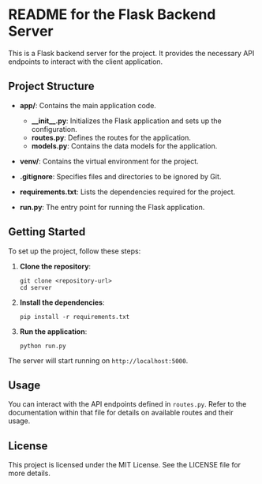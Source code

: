 # README for the Flask Backend Server

This is a Flask backend server for the project. It provides the necessary API endpoints to interact with the client application.

## Project Structure

- **app/**: Contains the main application code.
  - **\_\_init\_\_.py**: Initializes the Flask application and sets up the configuration.
  - **routes.py**: Defines the routes for the application.
  - **models.py**: Contains the data models for the application.

- **venv/**: Contains the virtual environment for the project.

- **.gitignore**: Specifies files and directories to be ignored by Git.

- **requirements.txt**: Lists the dependencies required for the project.

- **run.py**: The entry point for running the Flask application.

## Getting Started

To set up the project, follow these steps:

1. **Clone the repository**:
   ```
   git clone <repository-url>
   cd server
   ```

2. **Install the dependencies**:
   ```
   pip install -r requirements.txt
   ```

3. **Run the application**:
   ```
   python run.py
   ```

The server will start running on `http://localhost:5000`.

## Usage

You can interact with the API endpoints defined in `routes.py`. Refer to the documentation within that file for details on available routes and their usage.

## License

This project is licensed under the MIT License. See the LICENSE file for more details.